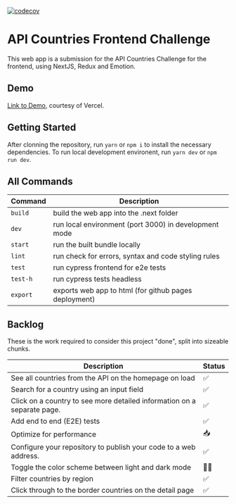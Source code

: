 [![codecov](https://codecov.io/gh/zulnam/RESTCountriesAPI/branch/main/graph/badge.svg?token=FQDIE65J3X)](https://codecov.io/gh/zulnam/RESTCountriesAPI)

# API Countries Frontend Challenge

This web app is a submission for the API Countries Challenge for the frontend, using NextJS, Redux and Emotion.

## Demo

[Link to Demo](https://rest-countries-12341awfj-zulnam.vercel.app), courtesy of Vercel.

## Getting Started

After clonning the repository, run `yarn` or `npm i` to install the necessary dependencies.
To run local development environent, run `yarn dev` or `npm run dev`.

## All Commands

| Command  | Description                                           |
| -------- | ----------------------------------------------------- |
| `build`  | build the web app into the .next folder               |
| `dev`    | run local environment (port 3000) in development mode |
| `start`  | run the built bundle locally                          |
| `lint`   | run check for errors, syntax and code styling rules   |
| `test`   | run cypress frontend for e2e tests                    |
| `test-h` | run cypress tests headless                            |
| `export` | exports web app to html (for github pages deployment) |

## Backlog

These is the work required to consider this project "done", split into sizeable chunks.

| Description                                                             | Status                    |
| ----------------------------------------------------------------------- | ------------------------- |
| See all countries from the API on the homepage on load                  | :white_check_mark:        |
| Search for a country using an input field                               | :white_check_mark:        |
| Click on a country to see more detailed information on a separate page. | :white_check_mark:        |
| Add end to end (E2E) tests                                              | :white_check_mark:        |
| Optimize for performance                                                | :inbox_tray:              |
| Configure your repository to publish your code to a web address.        | :white_check_mark:        |
| Toggle the color scheme between light and dark mode                     | :construction_worker_man: |
| Filter countries by region                                              | :white_check_mark:        |
| Click through to the border countries on the detail page                | :white_check_mark:        |
